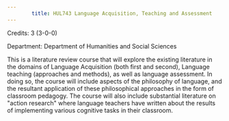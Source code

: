 ```yaml
---
        title: HUL743 Language Acquisition, Teaching and Assessment
---
```

Credits: 3 (3-0-0)

Department: Department of Humanities and Social Sciences

This is a literature review course that will explore the existing literature in the domains of Language Acquisition (both first and second), Language teaching (approaches and methods), as well as language assessment. In doing so, the course will include aspects of the philosophy of language, and the resultant application of these philosophical approaches in the form of classroom pedagogy. The course will also include substantial literature on "action research" where language teachers have written about the results of implementing various cognitive tasks in their classroom.